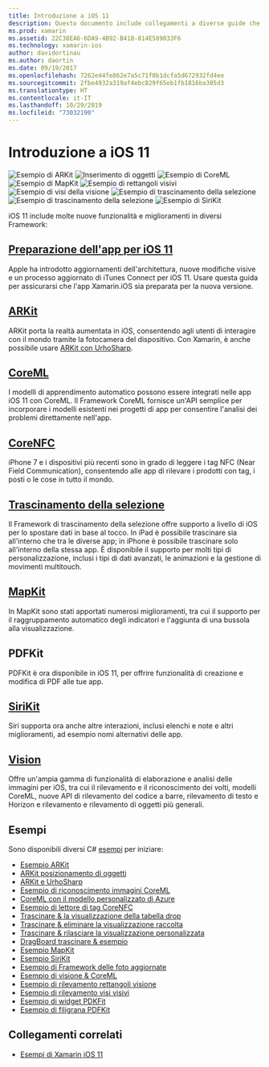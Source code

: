 ```yaml
---
title: Introduzione a iOS 11
description: Questo documento include collegamenti a diverse guide che descrivono le funzionalità di iOS 11, tra cui ARKit, CoreML, MapKit, PDFKit, SiriKit, il Framework di visione e altro ancora.
ms.prod: xamarin
ms.assetid: 22C38EA6-6DA9-4B92-B41B-814E589033F6
ms.technology: xamarin-ios
author: davidortinau
ms.author: daortin
ms.date: 09/19/2017
ms.openlocfilehash: 7262e44fe862e7a5c71f0b1dcfa5d672932fd4ee
ms.sourcegitcommit: 2fbe4932a319af4ebc829f65eb1fb1816ba305d3
ms.translationtype: HT
ms.contentlocale: it-IT
ms.lasthandoff: 10/29/2019
ms.locfileid: "73032190"
---
```

# <a name="introduction-to-ios-11"></a>Introduzione a iOS 11

![Esempio di ARKit](images/arkit.png) ![Inserimento di oggetti](images/arkit2.png) ![Esempio di CoreML](images/coreml.png) ![Esempio di MapKit](images/mapkit.png) ![Esempio di rettangoli visivi](images/vision1.png) ![Esempio di visi della visione](images/vision2.png) ![Esempio di trascinamento della selezione](images/drag-drop.png) ![Esempio di trascinamento della selezione](images/drag-drop2.png) ![Esempio di SiriKit](images/sirikit.png)

iOS 11 include molte nuove funzionalità e miglioramenti in diversi Framework:

## <a name="preparing-your-app-for-ios-11updating-your-appindexmd"></a>[Preparazione dell'app per iOS 11](updating-your-app/index.md)

Apple ha introdotto aggiornamenti dell'architettura, nuove modifiche visive e un processo aggiornato di iTunes Connect per iOS 11. Usare questa guida per assicurarsi che l'app Xamarin.iOS sia preparata per la nuova versione.

## <a name="arkitarkitindexmd"></a>[ARKit](arkit/index.md)

ARKit porta la realtà aumentata in iOS, consentendo agli utenti di interagire con il mondo tramite la fotocamera del dispositivo.
Con Xamarin, è anche possibile usare [ARKit con UrhoSharp](arkit/urhosharp.md).

## <a name="coremlcoremlmd"></a>[CoreML](coreml.md)

I modelli di apprendimento automatico possono essere integrati nelle app iOS 11 con CoreML. Il Framework CoreML fornisce un'API semplice per incorporare i modelli esistenti nei progetti di app per consentire l'analisi dei problemi direttamente nell'app.

## <a name="corenfccorenfcmd"></a>[CoreNFC](corenfc.md)

iPhone 7 e i dispositivi più recenti sono in grado di leggere i tag NFC (Near Field Communication), consentendo alle app di rilevare i prodotti con tag, i posti o le cose in tutto il mondo.

## <a name="drag-and-dropdrag-and-dropmd"></a>[Trascinamento della selezione](drag-and-drop.md)

Il Framework di trascinamento della selezione offre supporto a livello di iOS per lo spostare dati in base al tocco. In iPad è possibile trascinare sia all'interno che tra le diverse app; in iPhone è possibile trascinare solo all'interno della stessa app. È disponibile il supporto per molti tipi di personalizzazione, inclusi i tipi di dati avanzati, le animazioni e la gestione di movimenti multitouch.

## <a name="mapkitmapkitmd"></a>[MapKit](mapkit.md)

In MapKit sono stati apportati numerosi miglioramenti, tra cui il supporto per il raggruppamento automatico degli indicatori e l'aggiunta di una bussola alla visualizzazione.

## <a name="pdfkit"></a>PDFKit

PDFKit è ora disponibile in iOS 11, per offrire funzionalità di creazione e modifica di PDF alle tue app.

## <a name="sirikitsirikitmd"></a>[SiriKit](sirikit.md)

Siri supporta ora anche altre interazioni, inclusi elenchi e note e altri miglioramenti, ad esempio nomi alternativi delle app.

## <a name="visionvisionmd"></a>[Vision](vision.md)

Offre un'ampia gamma di funzionalità di elaborazione e analisi delle immagini per iOS, tra cui il rilevamento e il riconoscimento dei volti, modelli CoreML, nuove API di rilevamento del codice a barre, rilevamento di testo e Horizon e rilevamento e rilevamento di oggetti più generali.

## <a name="samples"></a>Esempi

Sono disponibili diversi C# [esempi](https://docs.microsoft.com/samples/browse/?products=xamarin&term=Xamarin.iOS+iOS11) per iniziare:

- [Esempio ARKit](https://docs.microsoft.com/samples/xamarin/ios-samples/ios11-arkitsample)
- [ARKit posizionamento di oggetti](https://docs.microsoft.com/samples/xamarin/ios-samples/ios11-arkitplacingobjects)
- [ARKit e UrhoSharp](arkit/urhosharp.md)
- [Esempio di riconoscimento immagini CoreML](https://docs.microsoft.com/samples/xamarin/ios-samples/ios11-coremlimagerecognition)
- [CoreML con il modello personalizzato di Azure](https://docs.microsoft.com/samples/xamarin/ios-samples/ios11-coremlazuremodel)
- [Esempio di lettore di tag CoreNFC](https://docs.microsoft.com/samples/xamarin/ios-samples/ios11-nfctagreader)
- [Trascinare & la visualizzazione della tabella drop](https://docs.microsoft.com/samples/xamarin/ios-samples/ios11-draganddroptableview)
- [Trascinare & eliminare la visualizzazione raccolta](https://docs.microsoft.com/samples/xamarin/ios-samples/ios11-draganddropcollectionview)
- [Trascinare & rilasciare la visualizzazione personalizzata](https://docs.microsoft.com/samples/xamarin/ios-samples/ios11-draganddropcustomview)
- [DragBoard trascinare & esempio](https://docs.microsoft.com/samples/xamarin/ios-samples/ios11-draganddropdragboard)
- [Esempio MapKit](https://docs.microsoft.com/samples/xamarin/ios-samples/ios11-mapkitsample)
- [Esempio SiriKit](https://docs.microsoft.com/samples/xamarin/ios-samples/ios11-sirikitsample)
- [Esempio di Framework delle foto aggiornate](https://docs.microsoft.com/samples/xamarin/ios-samples/ios11-samplephotoapp)
- [Esempio di visione & CoreML](https://docs.microsoft.com/samples/xamarin/ios-samples/ios11-coremlvision)
- [Esempio di rilevamento rettangoli visione](https://docs.microsoft.com/samples/xamarin/ios-samples/ios11-visionrectangles/)
- [Esempio di rilevamento visi visivi](https://docs.microsoft.com/samples/xamarin/ios-samples/ios11-visionfaces)
- [Esempio di widget PDKFit](https://docs.microsoft.com/samples/xamarin/ios-samples/ios11-pdfannotationwidgetsadvanced)
- [Esempio di filigrana PDFKit](https://docs.microsoft.com/samples/xamarin/ios-samples/ios11-pdfdocumentwatermark)

## <a name="related-links"></a>Collegamenti correlati

- [Esempi di Xamarin iOS 11](https://docs.microsoft.com/samples/browse/?products=xamarin&term=Xamarin.iOS+iOS11)
